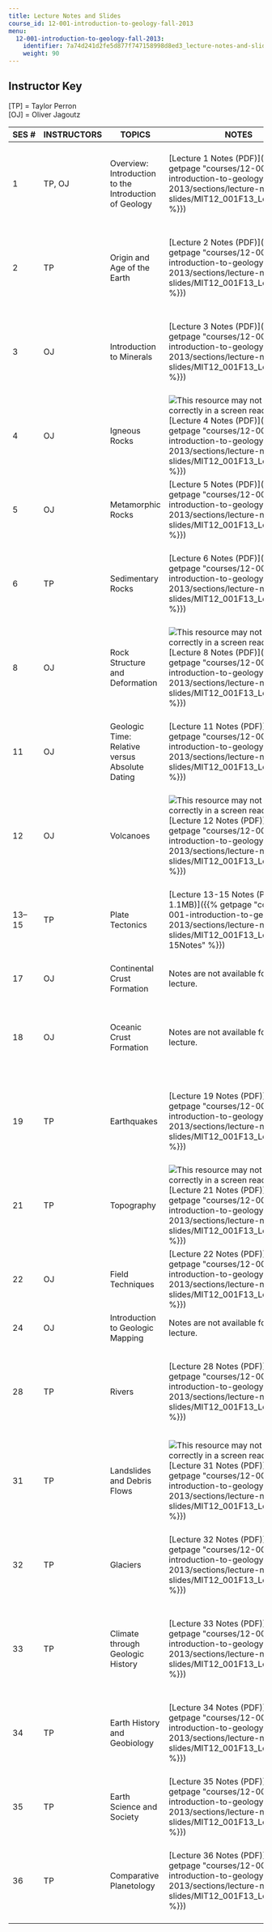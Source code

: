 ```yaml
---
title: Lecture Notes and Slides
course_id: 12-001-introduction-to-geology-fall-2013
menu:
  12-001-introduction-to-geology-fall-2013:
    identifier: 7a74d241d2fe5d877f747158998d8ed3_lecture-notes-and-slides
    weight: 90
---
```

Instructor Key
--------------

\[TP\] = Taylor Perron  
\[OJ\] = Oliver Jagoutz

| SES # | INSTRUCTORS | TOPICS | NOTES | SLIDES |
| --- | --- | --- | --- | --- |
| 1 | TP, OJ | Overview: Introduction to the Introduction of Geology | [Lecture 1 Notes (PDF)]({{% getpage "courses/12-001-introduction-to-geology-fall-2013/sections/lecture-notes-and-slides/MIT12_001F13_Lec1Notes" %}}) | ![This resource may not render correctly in a screen reader.](/images/inacessible.gif)[Lecture 1 Slides (PDF - 1.6MB)]({{% getpage "courses/12-001-introduction-to-geology-fall-2013/sections/lecture-notes-and-slides/MIT12_001F13_Lecture1slides" %}}) |
| 2 | TP | Origin and Age of the Earth | [Lecture 2 Notes (PDF)]({{% getpage "courses/12-001-introduction-to-geology-fall-2013/sections/lecture-notes-and-slides/MIT12_001F13_Lec2Notes" %}}) | ![This resource may not render correctly in a screen reader.](/images/inacessible.gif)[Lecture 2 Slides (PDF - 2.6MB)]({{% getpage "courses/12-001-introduction-to-geology-fall-2013/sections/lecture-notes-and-slides/MIT12_001F13_Lecture2slides" %}}) |
| 3 | OJ | Introduction to Minerals | [Lecture 3 Notes (PDF)]({{% getpage "courses/12-001-introduction-to-geology-fall-2013/sections/lecture-notes-and-slides/MIT12_001F13_Lec3Notes" %}}) | ![This resource may not render correctly in a screen reader.](/images/inacessible.gif)[Lecture 3 Slides (PDF - 2.3MB)]({{% getpage "courses/12-001-introduction-to-geology-fall-2013/sections/lecture-notes-and-slides/MIT12_001F13_Lec3Slides" %}}) |
| 4 | OJ | Igneous Rocks | ![This resource may not render correctly in a screen reader.](/images/inacessible.gif)[Lecture 4 Notes (PDF)]({{% getpage "courses/12-001-introduction-to-geology-fall-2013/sections/lecture-notes-and-slides/MIT12_001F13_Lec4Notes" %}}) | Slides are not available for this lecture. |
| 5 | OJ | Metamorphic Rocks | [Lecture 5 Notes (PDF)]({{% getpage "courses/12-001-introduction-to-geology-fall-2013/sections/lecture-notes-and-slides/MIT12_001F13_Lec5Notes" %}}) | Slides are not available for this lecture. |
| 6 | TP | Sedimentary Rocks | [Lecture 6 Notes (PDF)]({{% getpage "courses/12-001-introduction-to-geology-fall-2013/sections/lecture-notes-and-slides/MIT12_001F13_Lec6Notes" %}}) | ![This resource may not render correctly in a screen reader.](/images/inacessible.gif)[Lecture 6 Slides (PDF - 3.6MB)]({{% getpage "courses/12-001-introduction-to-geology-fall-2013/sections/lecture-notes-and-slides/MIT12_001F13_Lecture6slides" %}}) |
| 8 | OJ | Rock Structure and Deformation | ![This resource may not render correctly in a screen reader.](/images/inacessible.gif)[Lecture 8 Notes (PDF)]({{% getpage "courses/12-001-introduction-to-geology-fall-2013/sections/lecture-notes-and-slides/MIT12_001F13_Lec8Notes" %}}) | ![This resource may not render correctly in a screen reader.](/images/inacessible.gif)[Lecture 8 Slides (PDF - 4.2MB)]({{% getpage "courses/12-001-introduction-to-geology-fall-2013/sections/lecture-notes-and-slides/MIT12_001F13_Lec8Slides" %}}) |
| 11 | OJ | Geologic Time: Relative versus Absolute Dating | [Lecture 11 Notes (PDF)]({{% getpage "courses/12-001-introduction-to-geology-fall-2013/sections/lecture-notes-and-slides/MIT12_001F13_Lec11Notes" %}}) | ![This resource may not render correctly in a screen reader.](/images/inacessible.gif)[Lecture 11 Slides (PDF)]({{% getpage "courses/12-001-introduction-to-geology-fall-2013/sections/lecture-notes-and-slides/MIT12_001F13_Lecture11slides" %}}) |
| 12 | OJ | Volcanoes | ![This resource may not render correctly in a screen reader.](/images/inacessible.gif)[Lecture 12 Notes (PDF)]({{% getpage "courses/12-001-introduction-to-geology-fall-2013/sections/lecture-notes-and-slides/MIT12_001F13_Lec12Notes" %}}) | ![This resource may not render correctly in a screen reader.](/images/inacessible.gif)[Lecture 12 Slides (PDF)]({{% getpage "courses/12-001-introduction-to-geology-fall-2013/sections/lecture-notes-and-slides/MIT12_001F13_Lecture12slides" %}}) |
| 13–15 | TP | Plate Tectonics | [Lecture 13-15 Notes (PDF - 1.1MB)]({{% getpage "courses/12-001-introduction-to-geology-fall-2013/sections/lecture-notes-and-slides/MIT12_001F13_Lec13-15Notes" %}}) | ![This resource may not render correctly in a screen reader.](/images/inacessible.gif)[Lecture 13-15 Slides (PDF - 9.7MB)]({{% getpage "courses/12-001-introduction-to-geology-fall-2013/sections/lecture-notes-and-slides/MIT12_001F13_Lec13-15slides" %}}) |
| 17 | OJ | Continental Crust Formation | Notes are not available for this lecture. | Slides are not available for this lecture. |
| 18 | OJ | Oceanic Crust Formation | Notes are not available for this lecture. | ![This resource may not render correctly in a screen reader.](/images/inacessible.gif)[Lecture 18 Slides (PDF - 4.1MB)]({{% getpage "courses/12-001-introduction-to-geology-fall-2013/sections/lecture-notes-and-slides/MIT12_001F13_Lec18Slides" %}}) |
| 19 | TP | Earthquakes | [Lecture 19 Notes (PDF)]({{% getpage "courses/12-001-introduction-to-geology-fall-2013/sections/lecture-notes-and-slides/MIT12_001F13_Lec19Notes" %}}) | ![This resource may not render correctly in a screen reader.](/images/inacessible.gif)[Lecture 19 Slides (PDF - 1.4MB)]({{% getpage "courses/12-001-introduction-to-geology-fall-2013/sections/lecture-notes-and-slides/MIT12_001F13_Lec19Slides" %}}) |
| 21 | TP | Topography | ![This resource may not render correctly in a screen reader.](/images/inacessible.gif)[Lecture 21 Notes (PDF)]({{% getpage "courses/12-001-introduction-to-geology-fall-2013/sections/lecture-notes-and-slides/MIT12_001F13_Lec21Notes" %}}) | ![This resource may not render correctly in a screen reader.](/images/inacessible.gif)[Lecture 21 Slides (PDF - 3.8MB)]({{% getpage "courses/12-001-introduction-to-geology-fall-2013/sections/lecture-notes-and-slides/MIT12_001F13_Lec21slides" %}}) |
| 22 | OJ | Field Techniques | [Lecture 22 Notes (PDF)]({{% getpage "courses/12-001-introduction-to-geology-fall-2013/sections/lecture-notes-and-slides/MIT12_001F13_Lec22Notes" %}}) | Slides are not available for this lecture. |
| 24 | OJ | Introduction to Geologic Mapping | Notes are not available for this lecture. | Slides are not available for this lecture. |
| 28 | TP | Rivers | [Lecture 28 Notes (PDF)]({{% getpage "courses/12-001-introduction-to-geology-fall-2013/sections/lecture-notes-and-slides/MIT12_001F13_Lec28Notes" %}}) | [!\[This resource may not render correctly in a screen reader.\](/images/inacessible.gif)Lecture 28 Slides (PDF - 6.0MB)]({{% getpage "courses/12-001-introduction-to-geology-fall-2013/sections/lecture-notes-and-slides/MIT12_001F13_Lec28Slides" %}}) |
| 31 | TP | Landslides and Debris Flows | ![This resource may not render correctly in a screen reader.](/images/inacessible.gif)[Lecture 31 Notes (PDF)]({{% getpage "courses/12-001-introduction-to-geology-fall-2013/sections/lecture-notes-and-slides/MIT12_001F13_Lec31Notes" %}}) | ![This resource may not render correctly in a screen reader.](/images/inacessible.gif) [Lecture 31 Slides (PDF - 1.8MB)]({{% getpage "courses/12-001-introduction-to-geology-fall-2013/sections/lecture-notes-and-slides/MIT12_001F13_Lec31Slides" %}}) |
| 32 | TP | Glaciers | [Lecture 32 Notes (PDF)]({{% getpage "courses/12-001-introduction-to-geology-fall-2013/sections/lecture-notes-and-slides/MIT12_001F13_Lec32Notes" %}}) | ![This resource may not render correctly in a screen reader.](/images/inacessible.gif)[Lecture 32 Slides (PDF - 5.9MB)]({{% getpage "courses/12-001-introduction-to-geology-fall-2013/sections/lecture-notes-and-slides/MIT12_001F13_Lec32slides" %}}) |
| 33 | TP | Climate through Geologic History | [Lecture 33 Notes (PDF)]({{% getpage "courses/12-001-introduction-to-geology-fall-2013/sections/lecture-notes-and-slides/MIT12_001F13_Lec33Notes" %}}) | ![This resource may not render correctly in a screen reader.](/images/inacessible.gif)[Lecture 33 Slides (PDF - 2.2MB)]({{% getpage "courses/12-001-introduction-to-geology-fall-2013/sections/lecture-notes-and-slides/MIT12_001F13_Lec33slides" %}}) |
| 34 | TP | Earth History and Geobiology | [Lecture 34 Notes (PDF)]({{% getpage "courses/12-001-introduction-to-geology-fall-2013/sections/lecture-notes-and-slides/MIT12_001F13_Lec34Notes" %}}) | ![This resource may not render correctly in a screen reader.](/images/inacessible.gif)[Lecture 34 Slides (PDF - 3.5MB)]({{% getpage "courses/12-001-introduction-to-geology-fall-2013/sections/lecture-notes-and-slides/MIT12_001F13_Lec34Slides" %}}) |
| 35 | TP | Earth Science and Society | [Lecture 35 Notes (PDF)]({{% getpage "courses/12-001-introduction-to-geology-fall-2013/sections/lecture-notes-and-slides/MIT12_001F13_Lec35Notes" %}}) | Slides are not available for this lecture. |
| 36 | TP | Comparative Planetology | [Lecture 36 Notes (PDF)]({{% getpage "courses/12-001-introduction-to-geology-fall-2013/sections/lecture-notes-and-slides/MIT12_001F13_Lec36Notes" %}}) | ![This resource may not render correctly in a screen reader.](/images/inacessible.gif)[Lecture 36 Slides (PDF - 4.9MB)]({{% getpage "courses/12-001-introduction-to-geology-fall-2013/sections/lecture-notes-and-slides/MIT12_001F13_Lec36Slides" %}})